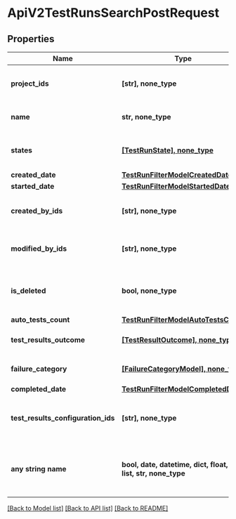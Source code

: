 # ApiV2TestRunsSearchPostRequest


## Properties
Name | Type | Description | Notes
------------ | ------------- | ------------- | -------------
**project_ids** | **[str], none_type** | Specifies a test run project IDs to search for | [optional] 
**name** | **str, none_type** | Specifies test run name | [optional] 
**states** | [**[TestRunState], none_type**](TestRunState.md) | Specifies a test run states to search for | [optional] 
**created_date** | [**TestRunFilterModelCreatedDate**](TestRunFilterModelCreatedDate.md) |  | [optional] 
**started_date** | [**TestRunFilterModelStartedDate**](TestRunFilterModelStartedDate.md) |  | [optional] 
**created_by_ids** | **[str], none_type** | Specifies a test run creator IDs to search for | [optional] 
**modified_by_ids** | **[str], none_type** | Specifies a test run last editor IDs to search for | [optional] 
**is_deleted** | **bool, none_type** | Specifies a test run deleted status to search for | [optional] 
**auto_tests_count** | [**TestRunFilterModelAutoTestsCount**](TestRunFilterModelAutoTestsCount.md) |  | [optional] 
**test_results_outcome** | [**[TestResultOutcome], none_type**](TestResultOutcome.md) | Specifies test results outcomes | [optional] 
**failure_category** | [**[FailureCategoryModel], none_type**](FailureCategoryModel.md) | Specifies failure categories | [optional] 
**completed_date** | [**TestRunFilterModelCompletedDate**](TestRunFilterModelCompletedDate.md) |  | [optional] 
**test_results_configuration_ids** | **[str], none_type** | Specifies a test result configuration IDs to search for | [optional] 
**any string name** | **bool, date, datetime, dict, float, int, list, str, none_type** | any string name can be used but the value must be the correct type | [optional]

[[Back to Model list]](../README.md#documentation-for-models) [[Back to API list]](../README.md#documentation-for-api-endpoints) [[Back to README]](../README.md)



